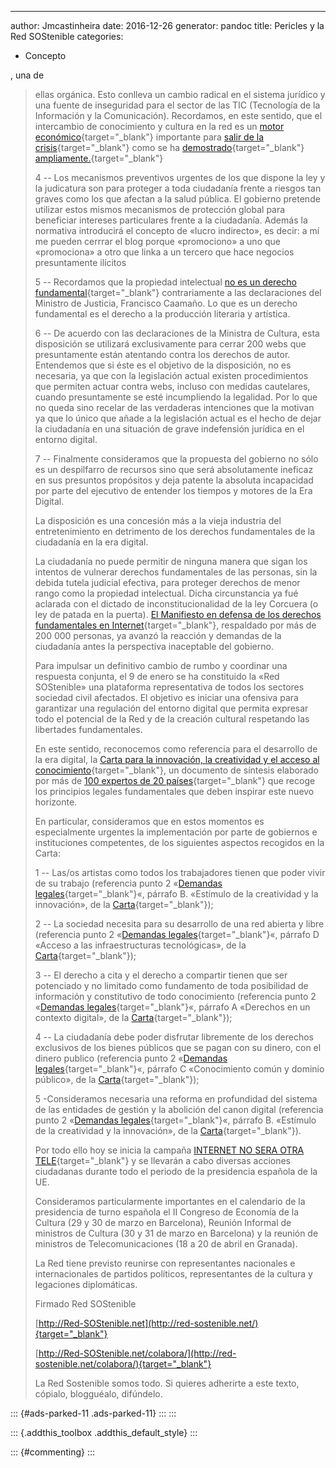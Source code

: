 ---
author: Jmcastinheira
date: 2016-12-26
generator: pandoc
title: Pericles y la Red SOStenible
categories:
  - Concepto

, una de
> ellas orgánica. Esto conlleva un cambio radical en el sistema jurídico
> y una fuente de inseguridad para el sector de las TIC (Tecnología de
> la Información y la Comunicación). Recordamos, en este sentido, que el
> intercambio de conocimiento y cultura en la red es un [motor
> económico](http://noticias.lainformacion.com/economia-negocios-y-finanzas/redes/los-usuarios-que-descargan-archivos-p2p-gastan-mas-dinero_Fo58z3eGxWsRG0NKpjhCE7/){target="_blank"}
> importante para [salir de la
> crisis](http://noticias.lainformacion.com/arte-cultura-y-espectaculos/cine/el-cine-espanol-cerrara-con-cifras-record-a-pesar-de-internet_uVFrhCBCXhYPTF51YCG3a7/){target="_blank"}
> como se ha
> [demostrado](http://www.theinquirer.es/2009/11/17/lo-que-las-discograficas-ocultan.html){target="_blank"}
> [ampliamente.](http://www.elmundo.es/elmundo/2009/11/20/cultura/1258739927.html){target="_blank"}
>
> 4 -- Los mecanismos preventivos urgentes de los que dispone la ley y
> la judicatura son para proteger a toda ciudadanía frente a riesgos tan
> graves como los que afectan a la salud pública. El gobierno pretende
> utilizar estos mismos mecanismos de protección global para beneficiar
> intereses particulares frente a la ciudadanía. Además la normativa
> introducirá el concepto de «lucro indirecto», es decir: a mí me pueden
> cerrrar el blog porque «promociono» a uno que «promociona» a otro que
> linka a un tercero que hace negocios presuntamente ilícitos
>
> 5 -- Recordamos que la propiedad intelectual [no es un derecho
> fundamental](http://derechoynormas.blogspot.com/2010/01/la-ley-de-ejecucion-por-la-sospecha.html){target="_blank"}
> contrariamente a las declaraciones del Ministro de Justicia, Francisco
> Caamaño. Lo que es un derecho fundamental es el derecho a la
> producción literaria y artística.
>
> 6 -- De acuerdo con las declaraciones de la Ministra de Cultura, esta
> disposición se utilizará exclusivamente para cerrar 200 webs que
> presuntamente están atentando contra los derechos de autor. Entendemos
> que si éste es el objetivo de la disposición, no es necesaria, ya que
> con la legislación actual existen procedimientos que permiten actuar
> contra webs, incluso con medidas cautelares, cuando presuntamente se
> esté incumpliendo la legalidad. Por lo que no queda sino recelar de
> las verdaderas intenciones que la motivan ya que lo único que añade a
> la legislación actual es el hecho de dejar la ciudadanía en una
> situación de grave indefensión jurídica en el entorno digital.
>
> 7 -- Finalmente consideramos que la propuesta del gobierno no sólo es
> un despilfarro de recursos sino que será absolutamente ineficaz en sus
> presuntos propósitos y deja patente la absoluta incapacidad por parte
> del ejecutivo de entender los tiempos y motores de la Era Digital.
>
> La disposición es una concesión más a la vieja industria del
> entretenimiento en detrimento de los derechos fundamentales de la
> ciudadanía en la era digital.
>
> La ciudadanía no puede permitir de ninguna manera que sigan los
> intentos de vulnerar derechos fundamentales de las personas, sin la
> debida tutela judicial efectiva, para proteger derechos de menor rango
> como la propiedad intelectual. Dicha circunstancia ya fué aclarada con
> el dictado de inconstitucionalidad de la ley Corcuera (o ley de patada
> en la puerta). [El Manifiesto en defensa de los derechos fundamentales
> en
> Internet](http://www.facebook.com/group.php?gid=186879394498){target="_blank"},
> respaldado por más de 200 000 personas, ya avanzó la reacción y
> demandas de la ciudadanía antes la perspectiva inaceptable del
> gobierno.
>
> Para impulsar un definitivo cambio de rumbo y coordinar una respuesta
> conjunta, el 9 de enero se ha constituido la «Red SOStenible» una
> plataforma representativa de todos los sectores sociedad civil
> afectados. El objetivo es iniciar una ofensiva para garantizar una
> regulación del entorno digital que permita expresar todo el potencial
> de la Red y de la creación cultural respetando las libertades
> fundamentales.
>
> En este sentido, reconocemos como referencia para el desarrollo de la
> era digital, la [Carta para la innovación, la creatividad y el acceso
> al conocimiento](http://fcforum.net/es/){target="_blank"}, un
> documento de síntesis elaborado por más de [100 expertos de 20
> países](http://fcforum.net/es/charter_extended#signatories){target="_blank"}
> que recoge los principios legales fundamentales que deben inspirar
> este nuevo horizonte.
>
> En particular, consideramos que en estos momentos es especialmente
> urgentes la implementación por parte de gobiernos e instituciones
> competentes, de los siguientes aspectos recogidos en la Carta:
>
> 1 -- Las/os artistas como todos los trabajadores tienen que poder
> vivir de su trabajo (referencia punto 2 «[Demandas
> legales](http://fcforum.net/es/charter_extended#legal){target="_blank"}«,
> párrafo B. «Estímulo de la creatividad y la innovación», de la
> [Carta](http://fcforum.net/es/charter_extended){target="_blank"});
>
> 2 -- La sociedad necesita para su desarrollo de una red abierta y
> libre (referencia punto 2 «[Demandas
> legales](http://fcforum.net/es/charter_extended#legal){target="_blank"}«,
> párrafo D «Acceso a las infraestructuras tecnológicas», de la
> [Carta](http://fcforum.net/es/charter_extended){target="_blank"});
>
> 3 -- El derecho a cita y el derecho a compartir tienen que ser
> potenciado y no limitado como fundamento de toda posibilidad de
> información y constitutivo de todo conocimiento (referencia punto 2
> «[Demandas
> legales](http://fcforum.net/es/charter_extended#legal){target="_blank"}«,
> párrafo A «Derechos en un contexto digital», de la
> [Carta](http://fcforum.net/es/charter_extended){target="_blank"});
>
> 4 -- La ciudadanía debe poder disfrutar libremente de los derechos
> exclusivos de los bienes públicos que se pagan con su dinero, con el
> dinero publico (referencia punto 2 «[Demandas
> legales](http://fcforum.net/es/charter_extended#legal){target="_blank"}«,
> párrafo C «Conocimiento común y dominio público», de la
> [Carta](http://fcforum.net/es/charter_extended){target="_blank"});
>
> 5 -Consideramos necesaria una reforma en profundidad del sistema de
> las entidades de gestión y la abolición del canon digital (referencia
> punto 2 «[Demandas
> legales](http://fcforum.net/es/charter_extended#legal){target="_blank"}«,
> párrafo B. «Estímulo de la creatividad y la innovación», de la
> [Carta](http://fcforum.net/es/charter_extended){target="_blank"}).
>
> Por todo ello hoy se inicia la campaña [INTERNET NO SERA OTRA
> TELE](http://internetnoseraotratv.net/){target="_blank"} y se llevarán
> a cabo diversas acciones ciudadanas durante todo el periodo de la
> presidencia española de la UE.
>
> Consideramos particularmente importantes en el calendario de la
> presidencia de turno española el II Congreso de Economía de la Cultura
> (29 y 30 de marzo en Barcelona), Reunión Informal de ministros de
> Cultura (30 y 31 de marzo en Barcelona) y la reunión de ministros de
> Telecomunicaciones (18 a 20 de abril en Granada).
>
> La Red tiene previsto reunirse con representantes nacionales e
> internacionales de partidos políticos, representantes de la cultura y
> legaciones diplomáticas.
>
> Firmado Red SOStenible
>
> [http://Red-SOStenible.net](http://red-sostenible.net/){target="_blank"}
>
> [http://Red-SOStenible.net/colabora/](http://red-sostenible.net/colabora/){target="_blank"}
>
> La Red Sostenible somos todo. Si quieres adherirte a este texto,
> cópialo, blogguéalo, difúndelo.

::: {#ads-parked-11 .ads-parked-11}
:::
:::

::: {.addthis_toolbox .addthis_default_style}
:::

::: {#commenting}
:::
